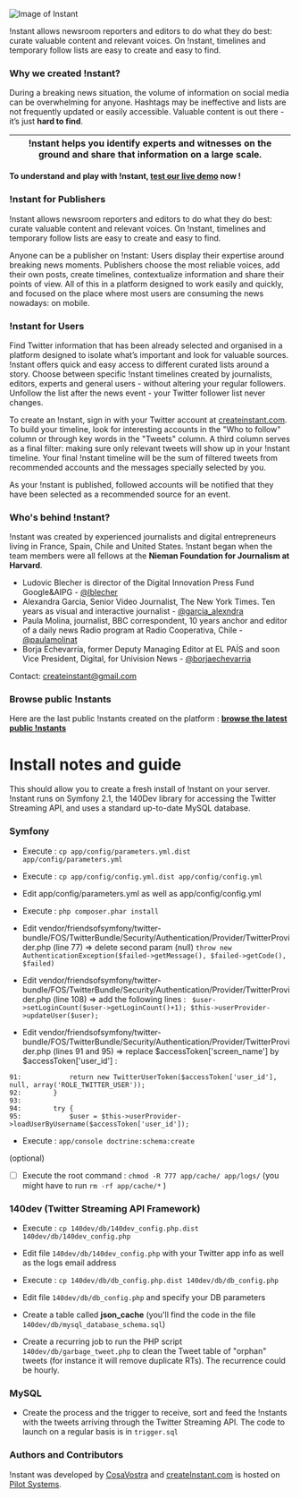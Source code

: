 
![Image of Instant](http://www.createinstant.com/images/logo2.png)


!nstant allows newsroom reporters and editors to do what they do best: curate valuable content and relevant voices. On !nstant, timelines and temporary follow lists are easy to create and easy to find.


### Why we created !nstant?

During a breaking news situation, the volume of information on social media can be overwhelming for anyone. Hashtags may be ineffective and lists are not frequently updated or easily accessible. Valuable content is out there - it’s just **hard to find**. 

!nstant helps you identify experts and witnesses on the ground and share that information on a large scale. | 
------------ | 

**To understand and play with !nstant, [test our live demo](http://www.createinstant.com) now !** 

### !nstant for Publishers

!nstant allows newsroom reporters and editors to do what they do best: curate valuable content and relevant voices. On !nstant, timelines and temporary follow lists are easy to create and easy to find.

Anyone can be a publisher on !nstant: Users display their expertise around breaking news moments. Publishers choose the most reliable voices, add their own posts, create timelines, contextualize information and share their points of view. All of this in a platform designed to work easily and quickly, and focused on the place where most users are consuming the news nowadays: on mobile. 

### !nstant for Users

Find Twitter information that has been already selected and organised in a platform designed to isolate what’s important and look for valuable sources. !nstant offers quick and easy access to different curated lists around a story. Choose between specific !nstant timelines created by journalists, editors, experts and general users - without altering your regular followers. Unfollow the list after the news event - your Twitter follower list never changes.

To create an !nstant, sign in with your Twitter account at [createinstant.com](http://www.createinstant.com). To build your timeline, look for interesting accounts in the "Who to follow" column or through key words in the "Tweets" column. A third column serves as a final filter: making sure only relevant tweets will show up in your !nstant timeline. Your final !nstant timeline will be the sum of filtered tweets from recommended accounts and the messages specially selected by you.

As your !nstant is published, followed accounts will be notified that they have been selected as a recommended source for an event.

### Who's behind !nstant?

!nstant was created by experienced journalists and digital entrepreneurs living in France, Spain, Chile and United States. !nstant began when the team members were all fellows at the **Nieman Foundation for Journalism at Harvard**.
* Ludovic Blecher is director of the Digital Innovation Press Fund Google&AIPG - [@lblecher](http://twitter.com/lblecher)
* Alexandra Garcia, Senior Video Journalist, The New York Times. Ten years as visual and interactive journalist - [@garcia_alexndra](http://twitter.com/garcia_alexndra)
* Paula Molina, journalist, BBC correspondent, 10 years anchor and editor of a daily news Radio program at Radio Cooperativa, Chile - [@paulamolinat](http://twitter.com/paulamolinat)
* Borja Echevarría, former Deputy Managing Editor at EL PAÍS and soon Vice President, Digital, for Univision News - [@borjaechevarria](http://twitter.com/borjaechevarria)

Contact: [createinstant@gmail.com](createinstant@gmail.com)

### Browse public !nstants 

Here are the last public !nstants created on the platform : **[browse the latest public !nstants](http://createinstant.com/public_instants)**


# Install notes and guide

This should allow you to create a fresh install of !nstant on your server. !nstant runs on Symfony 2.1, the 140Dev library for accessing the Twitter Streaming API, and uses a standard up-to-date MySQL database.

### Symfony

* Execute : `cp app/config/parameters.yml.dist app/config/parameters.yml`

* Execute : `cp app/config/config.yml.dist app/config/config.yml`

* Edit app/config/parameters.yml as well as app/config/config.yml

* Execute : `php composer.phar install`

* Edit vendor/friendsofsymfony/twitter-bundle/FOS/TwitterBundle/Security/Authentication/Provider/TwitterProvider.php (line 77) => delete second param (null) `throw new AuthenticationException($failed->getMessage(), $failed->getCode(), $failed)`

* Edit vendor/friendsofsymfony/twitter-bundle/FOS/TwitterBundle/Security/Authentication/Provider/TwitterProvider.php (line 108) => add the following lines : 
` $user->setLoginCount($user->getLoginCount()+1);
$this->userProvider->updateUser($user);`

* Edit vendor/friendsofsymfony/twitter-bundle/FOS/TwitterBundle/Security/Authentication/Provider/TwitterProvider.php (lines 91 and 95) => replace $accessToken['screen_name'] by $accessToken['user_id'] :
```
91:            return new TwitterUserToken($accessToken['user_id'], null, array('ROLE_TWITTER_USER'));
92:        }
93:
94:        try {
95:            $user = $this->userProvider->loadUserByUsername($accessToken['user_id']);
```
* Execute : `app/console doctrine:schema:create`

(optional)
- [ ] Execute the root command : `chmod -R 777 app/cache/ app/logs/`
(you might have to run `rm -rf app/cache/*` )

### 140dev (Twitter Streaming API Framework)

* Execute : `cp 140dev/db/140dev_config.php.dist 140dev/db/140dev_config.php`

* Edit file `140dev/db/140dev_config.php` with your Twitter app info as well as the logs email address

* Execute : `cp 140dev/db/db_config.php.dist 140dev/db/db_config.php`

* Edit file `140dev/db/db_config.php` and specify your DB parameters

* Create a table called **json_cache** (you'll find the code in the file `140dev/db/mysql_database_schema.sql`)

* Create a recurring job to run the PHP script `140dev/db/garbage_tweet.php` to clean the Tweet table of "orphan" tweets (for instance it will remove duplicate RTs). The recurrence could be hourly.

### MySQL

* Create the process and the trigger to receive, sort and feed the !nstants with the tweets arriving through the Twitter Streaming API. The code to launch on a regular basis is in `trigger.sql`

### Authors and Contributors

!nstant was developed by [CosaVostra](http://www.cosavostra.com) and [createInstant.com](http://www.createinstant.com) is hosted on [Pilot Systems](http://www.pilotsystems.net/).
